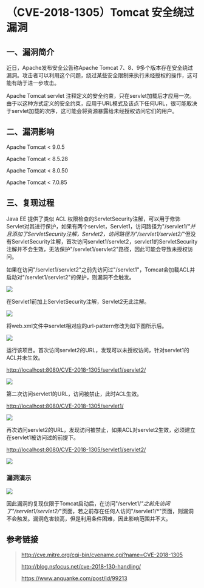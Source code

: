 （CVE-2018-1305）Tomcat 安全绕过漏洞
====================================

一、漏洞简介
------------

近日，Apache发布安全公告称Apache Tomcat
7、8、9多个版本存在安全绕过漏洞。攻击者可以利用这个问题，绕过某些安全限制来执行未经授权的操作，这可能有助于进一步攻击。

Apache Tomcat servlet
注释定义的安全约束，只在servlet加载后才应用一次。由于以这种方式定义的安全约束，应用于URL模式及该点下任何URL，很可能取决于servlet加载的次序，这可能会将资源暴露给未经授权访问它们的用户。

二、漏洞影响
------------

Apache Tomcat \< 9.0.5

Apache Tomcat \< 8.5.28

Apache Tomcat \< 8.0.50

Apache Tomcat \< 7.0.85

三、复现过程
------------

Java EE 提供了类似 ACL
权限检查的ServletSecurity注解，可以用于修饰Servlet对其进行保护，如果有两个servlet，Servlet1，访问路径为"/servlet1/*"并且添加了ServletSecurity注解，Servlet2，访问路径为"/servlet1/servlet2/*"但没有ServletSecurity注解，首次访问servlet1/servlet2，servlet1的ServletSecurity注解并不会生效，无法保护"/servlet1/servlet2"路径，因此可能会导致未授权访问。

如果在访问"/servlet1/servlet2"之前先访问过"/servlet1"，Tomcat会加载ACL并启动对"/servlet1/servlet2"的保护，则漏洞不会触发。

![](/Users/aresx/Documents/VulWiki/.resource/(CVE-2018-1305)Tomcat安全绕过漏洞/media/rId24.jpg)

在Servlet1前加上ServletSecurity注解，Servlet2无此注解。

![](/Users/aresx/Documents/VulWiki/.resource/(CVE-2018-1305)Tomcat安全绕过漏洞/media/rId25.jpg)

将web.xml文件中servlet相对应的url-pattern修改为如下图所示后。

![](/Users/aresx/Documents/VulWiki/.resource/(CVE-2018-1305)Tomcat安全绕过漏洞/media/rId26.jpg)

运行该项目。首次访问servlet2的URL，发现可以未授权访问，针对servlet1的ACL并未生效。

<http://localhost:8080/CVE-2018-1305/servlet1/servlet2/>

![](/Users/aresx/Documents/VulWiki/.resource/(CVE-2018-1305)Tomcat安全绕过漏洞/media/rId28.jpg)

第二次访问servlet1的URL，访问被禁止，此时ACL生效。

<http://localhost:8080/CVE-2018-1305/servlet1/>

![](/Users/aresx/Documents/VulWiki/.resource/(CVE-2018-1305)Tomcat安全绕过漏洞/media/rId30.jpg)

再次访问servlet2的URL，发现访问被禁止，如果ACL对servlet2生效，必须建立在servlet1被访问过的前提下。

<http://localhost:8080/CVE-2018-1305/servlet1/servlet2/>

![](/Users/aresx/Documents/VulWiki/.resource/(CVE-2018-1305)Tomcat安全绕过漏洞/media/rId31.jpg)

### 漏洞演示

![](/Users/aresx/Documents/VulWiki/.resource/(CVE-2018-1305)Tomcat安全绕过漏洞/media/rId33.gif)

因此漏洞的复现仅限于Tomcat启动后，在访问"/servlet1/*"之前先访问了"/servlet1/servlet2/*"页面，若之前存在任何人访问"/servlet1/\*"页面，则漏洞不会触发。漏洞危害较高，但是利用条件困难，因此影响范围并不大。

参考链接
--------

> <http://cve.mitre.org/cgi-bin/cvename.cgi?name=CVE-2018-1305>
>
> <http://blog.nsfocus.net/cve-2018-130-handling/>
>
> <https://www.anquanke.com/post/id/99213>
